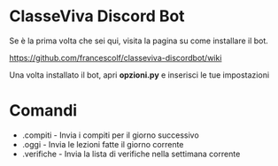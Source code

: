 # ClasseViva Discord Bot

Se è la prima volta che sei qui, visita la pagina su come installare il bot.

https://github.com/francescolf/classeviva-discordbot/wiki


Una volta installato il bot, apri **opzioni.py** e inserisci le tue impostazioni

# Comandi

- .compiti - Invia i compiti per il giorno successivo
- .oggi - Invia le lezioni fatte il giorno corrente
- .verifiche - Invia la lista di verifiche nella settimana corrente
